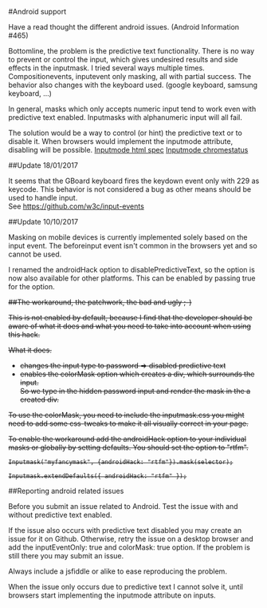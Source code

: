 #Android support

Have a read thought the different android issues. (Android Information #465)

Bottomline, the problem is the predictive text functionality.  There is no way to prevent or control the input, which gives undesired results
and side effects in the inputmask.  I tried several ways multiple times.  Compositionevents, inputevent only masking, all with partial success.
The behavior also changes with the keyboard used. (google keyboard, samsung keyboard, ...)

In general, masks which only accepts numeric input tend to work even with predictive text enabled.  Inputmasks with alphanumeric input will all fail.

The solution would be a way to control (or hint) the predictive text or to disable it.
When browsers would implement the inputmode attribute, disabling will be possible.
[Inputmode html spec](https://html.spec.whatwg.org/multipage/forms.html#input-modalities:-the-inputmode-attribute)
[Inputmode chromestatus](https://www.chromestatus.com/feature/6225984592281600)

##Update 18/01/2017

It seems that the GBoard keyboard fires the keydown event only with 229 as keycode.  This behavior is not considered a bug as other means should be used to handle input.  
See https://github.com/w3c/input-events

##Update 10/10/2017

Masking on mobile devices is currently implemented solely based on the input event.  The beforeinput event isn't common in the browsers yet and so cannot be used.

I renamed the androidHack option to disablePredictiveText, so the option is now also available for other platforms.
This can be enabled by passing true for the option.  

 

<strike>
##The workaround, the patchwork, the bad and ugly ;-)

This is not enabled by default, because I find that the developer should be aware of what it does and what you need to take into account when using this hack.

What it does.
- changes the input type to password => disabled predictive text
- enables the colorMask option which creates a div, which surrounds the input.  
So we type in the hidden password input and render the mask in the a created div.

To use the colorMask, you need to include the inputmask.css you might need to add some css-tweaks to make it all visually correct in your page.

To enable the workaround add the androidHack option to your individual masks or globally by setting defaults.
You should set the option to "rtfm".

```
Inputmask("myfancymask", {androidHack: "rtfm"}).mask(selector);

Inputmask.extendDefaults({ androidHack: "rtfm" });
```
</strike>

##Reporting android related issues

Before you submit an issue related to Android.  Test the issue with and without predictive text enabled.

If the issue also occurs with predictive text disabled you may create an issue for it on Github.
Otherwise, retry the issue on a desktop browser and add the inputEventOnly: true and colorMask: true option.
If the problem is still there you may submit an issue.

Always include a jsfiddle or alike to ease reproducing the problem.

When the issue only occurs due to predictive text I cannot solve it, until browsers start implementing the inputmode attribute on inputs.
